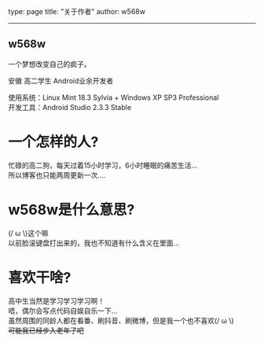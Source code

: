 ﻿type: page
title: "关于作者"
author: w568w

---

## w568w

一个梦想改变自己的疯子。  

安徽 高二学生 Android业余开发者  

使用系统：Linux Mint 18.3 Sylvia + Windows XP SP3 Professional  
开发工具：Android Studio 2.3.3 Stable  
  
# 一个怎样的人?
忙碌的高二狗，每天过着15小时学习，6小时睡眠的痛苦生活...  
所以博客也只能两周更新一次....
# w568w是什么意思?
(/ ω \\)这个嘛  
以前脸滚键盘打出来的，我也不知道有什么含义在里面...
# 喜欢干啥?
高中生当然是学习学习学习啊！  
唔，偶尔会写点代码自娱自乐一下...  
虽然周围的同龄人都在看番、刷抖音、刷微博，但是我一个也不喜欢(/ ω \\)  
~~可能我已经步入老年了吧~~